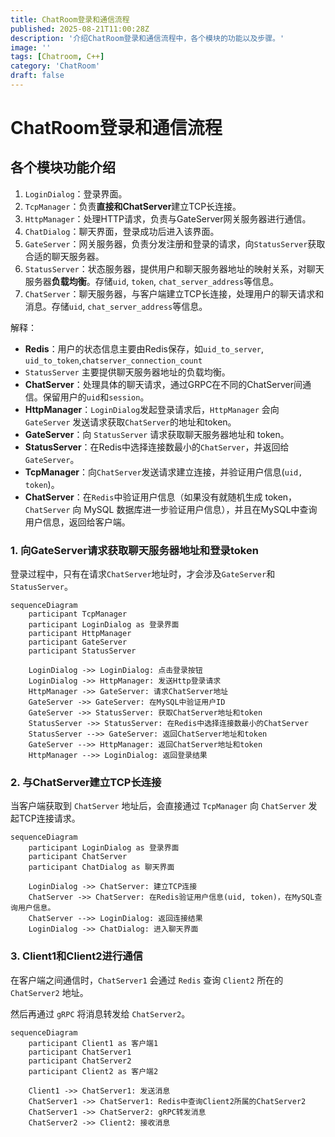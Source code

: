 ```yaml
---
title: ChatRoom登录和通信流程
published: 2025-08-21T11:00:28Z
description: '介绍ChatRoom登录和通信流程中，各个模块的功能以及步骤。'
image: ''
tags: [Chatroom, C++]
category: 'ChatRoom'
draft: false
---
```


# ChatRoom登录和通信流程

## 各个模块功能介绍

1. `LoginDialog`：登录界面。
2. `TcpManager`：负责**直接和ChatServer**建立TCP长连接。
3. `HttpManager`：处理HTTP请求，负责与GateServer网关服务器进行通信。
4. `ChatDialog`：聊天界面，登录成功后进入该界面。
5. `GateServer`：网关服务器，负责分发注册和登录的请求，向`StatusServer`获取合适的聊天服务器。
6. `StatusServer`：状态服务器，提供用户和聊天服务器地址的映射关系，对聊天服务器**负载均衡**。存储`uid`, `token`, `chat_server_address`等信息。
7. `ChatServer`：聊天服务器，与客户端建立TCP长连接，处理用户的聊天请求和消息。存储`uid`, `chat_server_address`等信息。


解释：

+ **Redis**：用户的状态信息主要由Redis保存，如`uid_to_server`, `uid_to_token`,`chatserver_connection_count`
+ `StatusServer` 主要提供聊天服务器地址的负载均衡。
+ **ChatServer**：处理具体的聊天请求，通过GRPC在不同的ChatServer间通信。保留用户的`uid`和`session`。
+ **HttpManager**：`LoginDialog`发起登录请求后，`HttpManager` 会向 `GateServer` 发送请求获取`ChatServer`的地址和token。
+ **GateServer**：向 `StatusServer` 请求获取聊天服务器地址和 token。
+ **StatusServer**：在Redis中选择连接数最小的`ChatServer`，并返回给`GateServer`。
+ **TcpManager**：向`ChatServer`发送请求建立连接，并验证用户信息(`uid, token`)。
+ **ChatServer**：在`Redis`中验证用户信息（如果没有就随机生成 token，`ChatServer` 向 MySQL 数据库进一步验证用户信息），并且在MySQL中查询用户信息，返回给客户端。


### 1. 向GateServer请求获取聊天服务器地址和登录token

登录过程中，只有在请求`ChatServer`地址时，才会涉及`GateServer`和`StatusServer`。

```mermaid
sequenceDiagram
    participant TcpManager
    participant LoginDialog as 登录界面
    participant HttpManager
    participant GateServer
    participant StatusServer

    LoginDialog ->> LoginDialog: 点击登录按钮
    LoginDialog ->> HttpManager: 发送Http登录请求
    HttpManager ->> GateServer: 请求ChatServer地址
    GateServer ->> GateServer: 在MySQL中验证用户ID
    GateServer ->> StatusServer: 获取ChatServer地址和token
    StatusServer ->> StatusServer: 在Redis中选择连接数最小的ChatServer
    StatusServer -->> GateServer: 返回ChatServer地址和token
    GateServer -->> HttpManager: 返回ChatServer地址和token
    HttpManager -->> LoginDialog: 返回登录结果
```

### 2. 与ChatServer建立TCP长连接

当客户端获取到 `ChatServer` 地址后，会直接通过 `TcpManager` 向 `ChatServer` 发起TCP连接请求。

```mermaid
sequenceDiagram
    participant LoginDialog as 登录界面
    participant ChatServer
    participant ChatDialog as 聊天界面
    
    LoginDialog ->> ChatServer: 建立TCP连接
    ChatServer ->> ChatServer: 在Redis验证用户信息(uid, token)，在MySQL查询用户信息。
    ChatServer -->> LoginDialog: 返回连接结果
    LoginDialog ->> ChatDialog: 进入聊天界面
```

### 3. Client1和Client2进行通信

在客户端之间通信时，`ChatServer1` 会通过 `Redis` 查询 `Client2` 所在的 `ChatServer2` 地址。

然后再通过 `gRPC` 将消息转发给 `ChatServer2`。

```mermaid
sequenceDiagram
    participant Client1 as 客户端1
    participant ChatServer1
    participant ChatServer2
    participant Client2 as 客户端2

    Client1 ->> ChatServer1: 发送消息
    ChatServer1 ->> ChatServer1: Redis中查询Client2所属的ChatServer2
    ChatServer1 ->> ChatServer2: gRPC转发消息
    ChatServer2 ->> Client2: 接收消息

```